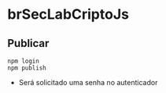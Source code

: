 # brSecLabCriptoJs

## Publicar

```console
npm login
npm publish
```

- Será solicitado uma senha no autenticador

